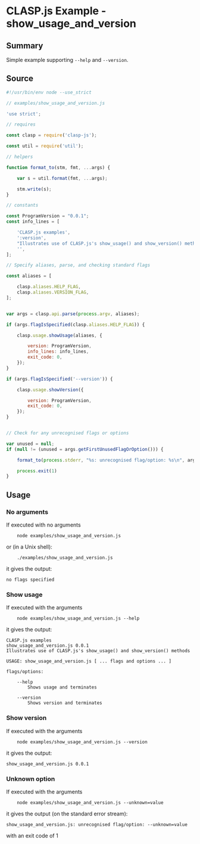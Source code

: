# CLASP.js Example - **show_usage_and_version** <!-- omit in toc -->

## Summary

Simple example supporting ```--help``` and ```--version```.

## Source

```javascript
#!/usr/bin/env node --use_strict

// examples/show_usage_and_version.js

'use strict';

// requires

const clasp = require('clasp-js');

const util = require('util');

// helpers

function format_to(stm, fmt, ...args) {

	var s = util.format(fmt, ...args);

	stm.write(s);
}

// constants

const ProgramVersion = "0.0.1";
const info_lines = [

	'CLASP.js examples',
	':version',
	"Illustrates use of CLASP.js's show_usage() and show_version() methods",
	'',
];

// Specify aliases, parse, and checking standard flags

const aliases = [

	clasp.aliases.HELP_FLAG,
	clasp.aliases.VERSION_FLAG,
];


var args = clasp.api.parse(process.argv, aliases);

if (args.flagIsSpecified(clasp.aliases.HELP_FLAG)) {

	clasp.usage.showUsage(aliases, {

		version: ProgramVersion,
		info_lines: info_lines,
		exit_code: 0,
	});
}

if (args.flagIsSpecified('--version')) {

	clasp.usage.showVersion({

		version: ProgramVersion,
		exit_code: 0,
	});
}


// Check for any unrecognised flags or options

var unused = null;
if (null != (unused = args.getFirstUnusedFlagOrOption())) {

	format_to(process.stderr, "%s: unrecognised flag/option: %s\n", args.program_name, unused.name);

	process.exit(1)
}
```

## Usage

### No arguments

If executed with no arguments

```
    node examples/show_usage_and_version.js
```

or (in a Unix shell):

```
    ./examples/show_usage_and_version.js
```

it gives the output:

```
no flags specified
```

### Show usage

If executed with the arguments

```
    node examples/show_usage_and_version.js --help
```

it gives the output:

```
CLASP.js examples
show_usage_and_version.js 0.0.1
Illustrates use of CLASP.js's show_usage() and show_version() methods

USAGE: show_usage_and_version.js [ ... flags and options ... ]

flags/options:

	--help
		Shows usage and terminates

	--version
		Shows version and terminates
```

### Show version

If executed with the arguments

```
    node examples/show_usage_and_version.js --version
```

it gives the output:

```
show_usage_and_version.js 0.0.1
```

### Unknown option

If executed with the arguments

```
    node examples/show_usage_and_version.js --unknown=value
```

it gives the output (on the standard error stream):

```
show_usage_and_version.js: unrecognised flag/option: --unknown=value
```

with an exit code of 1


<!-- ########################### end of file ########################### -->

